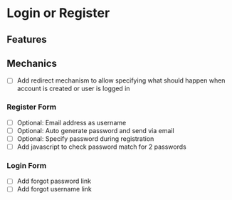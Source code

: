 # Login or Register

## Features

## Mechanics

- [ ] Add redirect mechanism to allow specifying what should happen when account is created or user is logged in

### Register Form

- [ ] Optional: Email address as username
- [ ] Optional: Auto generate password and send via email
- [ ] Optional: Specify password during registration
- [ ] Add javascript to check password match for 2 passwords

### Login Form

- [ ] Add forgot password link
- [ ] Add forgot username link
